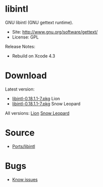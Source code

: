 

# libintl #

GNU libintl (GNU gettext runtime).

  * Site: http://www.gnu.org/software/gettext/
  * License: GPL

Release Notes:
  * Rebuild on Xcode 4.3


# Download #

Latest version:
  * [libintl-0.18.1.1-7.pkg](http://code.google.com/p/rudix/downloads/detail?name=libintl-0.18.1.1-7.pkg) Lion
  * [libintl-0.18.1.1-7.pkg](http://code.google.com/p/rudix-snowleopard/downloads/detail?name=libintl-0.18.1.1-7.pkg) Snow Leopard

All versions: [Lion](http://code.google.com/p/rudix/downloads/list?q=libintl) [Snow Leopard](http://code.google.com/p/rudix-snowleopard/downloads/list?q=libintl)

# Source #
  * [Ports/libintl](http://code.google.com/p/rudix/source/browse/Ports/libintl)

# Bugs #
  * [Know issues](http://code.google.com/p/rudix/issues/list?q=libintl)
